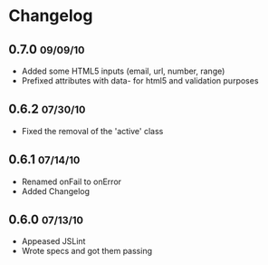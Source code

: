 Changelog
=========

## 0.7.0 <small>09/09/10</small>

* Added some HTML5 inputs (email, url, number, range)
* Prefixed attributes with data- for html5 and validation purposes


## 0.6.2 <small>07/30/10</small>

* Fixed the removal of the 'active' class


## 0.6.1 <small>07/14/10</small>

* Renamed onFail to onError
* Added Changelog


## 0.6.0 <small>07/13/10</small>

* Appeased JSLint
* Wrote specs and got them passing

